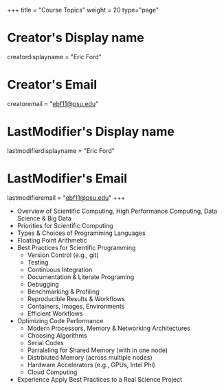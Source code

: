 +++
title = "Course Topics"
weight = 20
type="page"

# Creator's Display name
creatordisplayname = "Eric Ford"
# Creator's Email
creatoremail = "ebf11@psu.edu"
# LastModifier's Display name
lastmodifierdisplayname = "Eric Ford"
# LastModifier's Email
lastmodifieremail = "ebf11@psu.edu"
+++

- Overview of Scientific Computing, High Performance Computing, Data Science & Big Data
- Priorities for Scientific Computing
- Types & Choices of Programming Languages
- Floating Point Arithmetic
- Best Practices for Scientific Programming
    + Version Control (e.g., git)
    + Testing 
    + Continuous Integration
    + Documentation & Literate Programing
    + Debugging
    + Benchmarking & Profiling
    + Reproducible Results & Workflows
    + Containers, Images, Environments
    + Efficient Workflows
- Optimizing Code Performance
    + Modern Processors, Memory & Networking Architectures
    + Choosing Algorithms
    + Serial Codes
    + Parraleling for Shared Memory (with in one node)
    + Distrbiuted Memory (across multiple nodes)
    + Hardware Accelerators (e.g., GPUs, Intel Phi)
    + Cloud Computing 
- Experience Apply Best Practices to a Real Science Project


